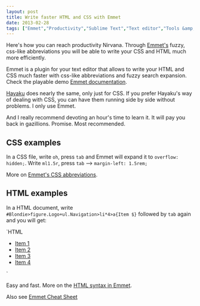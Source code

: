 ```yaml
---
layout: post
title: Write faster HTML and CSS with Emmet
date: 2013-02-28
tags: ["Emmet","Productivity","Sublime Text","Text editor","Tools &amp; Workflow"]
---
```


Here's how you can reach productivity Nirvana. Through [Emmet's]("http://emmet.io/") fuzzy, css-like abbreviations you will be able to write your CSS and HTML much more efficiently.

Emmet is a plugin for your text editor that allows to write your HTML and CSS much faster with css-like abbreviations and fuzzy search expansion. Check the playable demo [Emmet documentation]("http://docs.emmet.io/").

[Hayaku](http://hayakubundle.com/) does nearly the same, only just for CSS. If you prefer Hayaku's way of dealing with CSS, you can have them running side by side without problems. I only use Emmet.

And I really recommend devoting an hour's time to learn it. It will pay you back in gazillions. Promise. Most recommended.

## CSS examples

In a CSS file, write `oh`, press `tab` and Emmet will expand it to `overflow: hidden;`. Write `ml1.5r`, press `tab` --> `margin-left: 1.5rem;`

More on [Emmet's CSS abbreviations](http://docs.emmet.io/css-abbreviations/).

## HTML examples

In a HTML document, write `#Blondie>figure.Logo+ul.Navigation>li*4>a{Item $}` followed by `tab` again and you will get:

`HTML
<div id="Blondie">
    <figure class="Logo"></figure>

*   <a href="">Item 1</a>
*   <a href="">Item 2</a>
*   <a href="">Item 3</a>
*   <a href="">Item 4</a>
</div>`

Easy and fast. More on the [HTML syntax in Emmet](http://docs.emmet.io/abbreviations/syntax/).

Also see [Emmet Cheat Sheet](http://docs.emmet.io/cheat-sheet/)